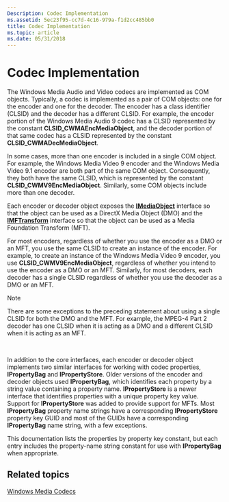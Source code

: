 ```yaml
---
Description: Codec Implementation
ms.assetid: 5ec23f95-cc7d-4c16-979a-f1d2cc485bb0
title: Codec Implementation
ms.topic: article
ms.date: 05/31/2018
---
```


# Codec Implementation

The Windows Media Audio and Video codecs are implemented as COM objects. Typically, a codec is implemented as a pair of COM objects: one for the encoder and one for the decoder. The encoder has a class identifier (CLSID) and the decoder has a different CLSID. For example, the encoder portion of the Windows Media Audio 9 codec has a CLSID represented by the constant **CLSID\_CWMAEncMediaObject**, and the decoder portion of that same codec has a CLSID represented by the constant **CLSID\_CWMADecMediaObject**.

In some cases, more than one encoder is included in a single COM object. For example, the Windows Media Video 9 encoder and the Windows Media Video 9.1 encoder are both part of the same COM object. Consequently, they both have the same CLSID, which is represented by the constant **CLSID\_CWMV9EncMediaObject**. Similarly, some COM objects include more than one decoder.

Each encoder or decoder object exposes the [**IMediaObject**](https://docs.microsoft.com/windows/desktop/api/mediaobj/nn-mediaobj-imediaobject) interface so that the object can be used as a DirectX Media Object (DMO) and the [**IMFTransform**](/windows/desktop/api/mftransform/nn-mftransform-imftransform) interface so that the object can be used as a Media Foundation Transform (MFT).

For most encoders, regardless of whether you use the encoder as a DMO or an MFT, you use the same CLSID to create an instance of the encoder. For example, to create an instance of the Windows Media Video 9 encoder, you use **CLSID\_CWMV9EncMediaObject**, regardless of whether you intend to use the encoder as a DMO or an MFT. Similarly, for most decoders, each decoder has a single CLSID regardless of whether you use the decoder as a DMO or an MFT.

> [!Note]  
> There are some exceptions to the preceding statement about using a single CLSID for both the DMO and the MFT. For example, the MPEG-4 Part 2 decoder has one CLSID when it is acting as a DMO and a different CLSID when it is acting as an MFT.

 

In addition to the core interfaces, each encoder or decoder object implements two similar interfaces for working with codec properties, **IPropertyBag** and **IPropertyStore**. Older versions of the encoder and decoder objects used **IPropertyBag**, which identifies each property by a string value containing a property name. **IPropertyStore** is a newer interface that identifies properties with a unique property key value. Support for **IPropertyStore** was added to provide support for MFTs. Most **IPropertyBag** property name strings have a corresponding **IPropertyStore** property key GUID and most of the GUIDs have a corresponding **IPropertyBag** name string, with a few exceptions.

This documentation lists the properties by property key constant, but each entry includes the property-name string constant for use with **IPropertyBag** when appropriate.

## Related topics

<dl> <dt>

[Windows Media Codecs](windows-media-codecs.md)
</dt> </dl>

 

 




